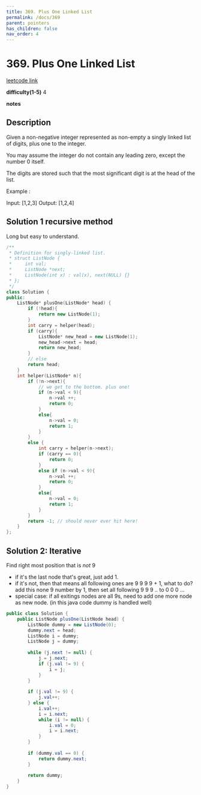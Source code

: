 ```yaml
---
title: 369. Plus One Linked List
permalink: /docs/369
parent: pointers
has_children: false
nav_order: 4
---
```

# 369. Plus One Linked List
[leetcode link](https://leetcode.com/problems/plus-one-linked-list/)

**difficulty(1-5)** 
4

**notes**   


## Description
Given a non-negative integer represented as non-empty a singly linked list of digits, plus one to the integer.

You may assume the integer do not contain any leading zero, except the number 0 itself.

The digits are stored such that the most significant digit is at the head of the list.

Example :

Input: [1,2,3]
Output: [1,2,4]

## Solution 1 recursive method
Long but easy to understand. 
```c++
/**
 * Definition for singly-linked list.
 * struct ListNode {
 *     int val;
 *     ListNode *next;
 *     ListNode(int x) : val(x), next(NULL) {}
 * };
 */
class Solution {
public:
    ListNode* plusOne(ListNode* head) {
        if (!head){
            return new ListNode(1);
        }
        int carry = helper(head);
        if (carry){
            ListNode* new_head = new ListNode(1);
            new_head->next = head;
            return new_head;
        }
        // else
        return head;
    }
    int helper(ListNode* n){
        if (!n->next){
            // we get to the bottom. plus one!
            if (n->val < 9){
                n->val ++;
                return 0;
            }
            else{
                n->val = 0;
                return 1;
            }
        }
        else {
            int carry = helper(n->next);
            if (carry == 0){
                return 0;
            }
            else if (n->val < 9){
                n->val ++;
                return 0;
            }
            else{
                n->val = 0;
                return 1;
            }
        }
        return -1; // should never ever hit here!
    }
};
```
## Solution 2: Iterative
Find right most position that is *not* 9
- if it's the last node that's great, just add 1. 
- if it's not, then that means all following ones are  9 9 9 9 + 1, what to do? add this none 9 number by 1, then set all following 9 9 9 .. to 0 0 0 ...
- special case: if all exitings nodes are all 9s, need to add one more node as new node. 
(in this java code dummy is handled well)

```java
public class Solution {
    public ListNode plusOne(ListNode head) {
        ListNode dummy = new ListNode(0);
        dummy.next = head;
        ListNode i = dummy;
        ListNode j = dummy;
        
        while (j.next != null) {
            j = j.next;
            if (j.val != 9) {
                i = j;
            }
        }
        
        if (j.val != 9) {
            j.val++;
        } else {
            i.val++;
            i = i.next;
            while (i != null) {
                i.val = 0;
                i = i.next;
            }
        }
        
        if (dummy.val == 0) {
            return dummy.next;
        }
        
        return dummy;
    }
}
```
<!-- 
Default label
{: .label }

Blue label
{: .label .label-blue }

Stable
{: .label .label-green }

New release
{: .label .label-purple }

Coming soon
{: .label .label-yellow }

Deprecated
{: .label .label-red } -->
